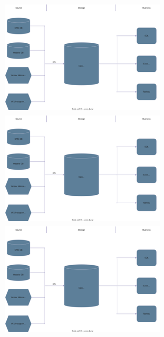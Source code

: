 ![Analytic solution architecture](https://github.com/atsterq/DE-101/blob/main/Module%201/Analytic%20solution%20architercture.drawio.svg)


![Analytic solution architecture](https://github.com/atsterq/DE-101/blob/main/Module%201/Analytic%20solution%20architercture.drawio.svg)


![Analytic solution architecture](https://github.com/atsterq/DE-101/blob/main/Module%201/Analytic%20solution%20architercture.drawio.svg)


